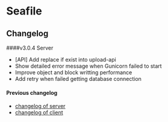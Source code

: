 # Seafile
## Changelog

####v3.0.4 Server

 - [API] Add replace if exist into upload-api
 - Show detailed error message when Gunicorn failed to start
 - Improve object and block writting performance
 - Add retry when failed getting database connection

#### Previous changelog

- [changelog of server](http://seacloud.cc/group/3/wiki/server-changelog/)
- [changelog of client](http://seacloud.cc/group/3/wiki/client-changelog/)
